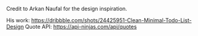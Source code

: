 Credit to Arkan Naufal for the design inspiration.

His work: https://dribbble.com/shots/24425951-Clean-Minimal-Todo-List-Design
Quote API: https://api-ninjas.com/api/quotes
